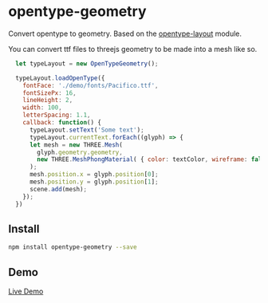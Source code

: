 # opentype-geometry
Convert opentype to geometry. Based on the [opentype-layout](https://www.npmjs.com/package/opentype-layout) module.

You can convert ttf files to threejs geometry to be made into a mesh like so.
```javascript
  let typeLayout = new OpenTypeGeometry();

  typeLayout.loadOpenType({
    fontFace: './demo/fonts/Pacifico.ttf',
    fontSizePx: 16,
    lineHeight: 2,
    width: 100,
    letterSpacing: 1.1,
    callback: function() {
      typeLayout.setText('Some text');
      typeLayout.currentText.forEach((glyph) => {
      let mesh = new THREE.Mesh(
        glyph.geometry.geometry, 
        new THREE.MeshPhongMaterial( { color: textColor, wireframe: false }) 
      );
      mesh.position.x = glyph.position[0];
      mesh.position.y = glyph.position[1];
      scene.add(mesh);
    });
  })
```

## Install 

```sh
npm install opentype-geometry --save
```
## Demo 

[Live Demo](https://opentype-geometry.herokuapp.com/)


